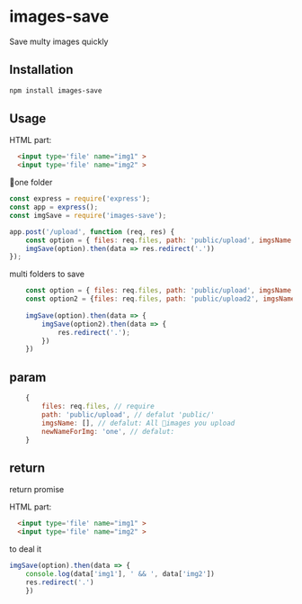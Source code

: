 # images-save
Save multy images quickly
## Installation

```bash
npm install images-save
```

## Usage 

HTML part:

```html
  <input type='file' name="img1" >
  <input type='file' name="img2" >

```
one folder
```js
const express = require('express');
const app = express();
const imgSave = require('images-save');

app.post('/upload', function (req, res) {
    const option = { files: req.files, path: 'public/upload', imgsName: ['img1'], newNameForImg: 'one'}
    imgSave(option).then(data => res.redirect('.')) 
});

```

multi folders to save

```js
    const option = { files: req.files, path: 'public/upload', imgsName: ['img1'],  newNameForImg: 'one'}
    const option2 = {files: req.files, path: 'public/upload2', imgsName: ['img2'],  newNameForImg: 'ttttt'}
 
    imgSave(option).then(data => {
        imgSave(option2).then(data => {
            res.redirect('.');
        }) 
    }) 
```


## param

```js
    {
        files: req.files, // require
        path: 'public/upload', // defalut 'public/'
        imgsName: [], // defalut: All images you upload
        newNameForImg: 'one', // defalut: 
    }
```


## return 

return promise

HTML part:
```html
  <input type='file' name="img1" >
  <input type='file' name="img2" >

```

to deal it
```js
imgSave(option).then(data => {
    console.log(data['img1'], ' && ', data['img2'])
    res.redirect('.')
    }) 
```



